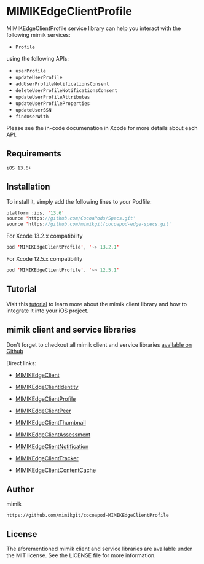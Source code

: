 # MIMIKEdgeClientProfile

 MIMIKEdgeClientProfile service library can help you interact with the following mimik services:

 * `Profile`

 using the following APIs:

 * `userProfile`
 * `updateUserProfile`
 * `addUserProfileNotificationsConsent`
 * `deleteUserProfileNotificationsConsent`
 * `updateUserProfileAttributes`
 * `updateUserProfileProperties`
 * `updateUserSSN`
 * `findUserWith`

 Please see the in-code documenation in Xcode for more details about each API.

## Requirements
```
iOS 13.6+
```

## Installation

To install it, simply add the following lines to your Podfile:

```swift
platform :ios, '13.6'
source 'https://github.com/CocoaPods/Specs.git'
source 'https://github.com/mimikgit/cocoapod-edge-specs.git'
```

For Xcode 13.2.x compatibility

```swift
pod 'MIMIKEdgeClientProfile', '~> 13.2.1'
```

For Xcode 12.5.x compatibility

```swift
pod 'MIMIKEdgeClientProfile', '~> 12.5.1'
```

## Tutorial

Visit this [tutorial](https://devdocs.mimik.com/tutorials/03-index) to learn more about the mimik client library and how to integrate it into your iOS project.

## mimik client and service libraries

Don't forget to checkout all mimik client and service libraries [available on Github](https://github.com/search?q=cocoapod-MIMIKEdgeClient)

Direct links:
 
 * [MIMIKEdgeClient](https://github.com/mimikgit/cocoapod-MIMIKEdgeClient)
 
 * [MIMIKEdgeClientIdentity](https://github.com/mimikgit/cocoapod-MIMIKEdgeClientIdentity)
 * [MIMIKEdgeClientProfile](https://github.com/mimikgit/cocoapod-MIMIKEdgeClientProfile)
 * [MIMIKEdgeClientPeer](https://github.com/mimikgit/cocoapod-MIMIKEdgeClientPeer)
 * [MIMIKEdgeClientThumbnail](https://github.com/mimikgit/cocoapod-MIMIKEdgeClientThumbnail)
 
 * [MIMIKEdgeClientAssessment](https://github.com/mimikgit/cocoapod-MIMIKEdgeClientAssessment)
 * [MIMIKEdgeClientNotification](https://github.com/mimikgit/cocoapod-MIMIKEdgeClientNotification)
 * [MIMIKEdgeClientTracker](https://github.com/mimikgit/cocoapod-MIMIKEdgeClientTracker)
 * [MIMIKEdgeClientContentCache](https://github.com/mimikgit/cocoapod-MIMIKEdgeClientContentCache)

## Author

mimik
```
https://github.com/mimikgit/cocoapod-MIMIKEdgeClientProfile
```

## License

The aforementioned mimik client and service libraries are available under the MIT license. See the LICENSE file for more information.
